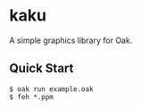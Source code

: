 # kaku

A simple graphics library for Oak.

## Quick Start

```console
$ oak run example.oak
$ feh *.ppm
```
